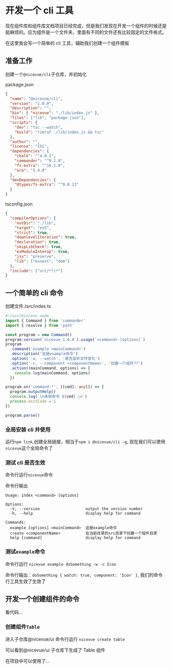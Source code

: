 # 开发一个 cli 工具

现在组件库和组件库文档项目已经完成，但是我们发现在开发一个组件的时候还是挺麻烦的。应为组件是一个文件夹，里面有不同的文件还有比较固定的文件格式。

在这里我会写一个简单的 cli 工具，辅助我们创建一个组件模板

## 准备工作

创建一个`@nicevue/cli`子仓库，并初始化

package.json

```json
{
  "name": "@nicevue/cli",
  "version": "1.0.0",
  "description": "",
  "bin": { "nicevue": "./lib/index.js" },
  "files": ["lib", "package.json"],
  "scripts": {
    "dev": "tsc --watch",
    "build": "rimraf ./lib/index.js && tsc"
  },
  "author": "",
  "license": "ISC",
  "dependencies": {
    "chalk": "^4.0.1",
    "commander": "^9.2.0",
    "fs-extra": "^10.1.0",
    "ora": "5.4.0"
  },
  "devDependencies": {
    "@types/fs-extra": "^9.0.13"
  }
}
```

tsconfig.json

```json
{
  "compilerOptions": {
    "outDir": "./lib",
    "target": "es5",
    "strict": true,
    "downlevelIteration": true,
    "declaration": true,
    "skipLibCheck": true,
    "esModuleInterop": true,
    "jsx": "preserve",
    "lib": ["esnext", "dom"]
  },
  "include": ["src/**/*"]
}
```

## 一个简单的 cli 命令

创建文件./src/index.ts

```ts
#!/usr/bin/env node
import { Command } from 'commander'
import { resolve } from 'path'

const program = new Command()
program.version(`nicevue 1.0.0`).usage(`<command> [options]`)
program
  .command('example <mainCommand>')
  .description('这是example命令')
  .option('-w, --watch', '是否监听文件变化')
  .option('-c, --component <componentName>', '创建一个组件??')
  .action((mainCommand, options) => {
    console.log(mainCommand, options)
  })

program.on('command:*', ([cmd]: any[]) => {
  program.outputHelp()
  console.log(`\n未知命令 ${cmd}.\n`)
  process.exitCode = 1
})

program.parse()
```

### 全局安装 cli 并使用

运行`npm link`,创建全局链接，相当于`npm i @nicevue/cli -g`, 现在我们可以使用`nicevue`这个全局命令了

### 测试 cli 是否生效

命令行运行`nicevue`命令

命令行输出

```output
Usage: index <command> [options]

Options:
  -V, --version                    output the version number
  -h, --help                       display help for command

Commands:
  example [options] <mainCommand>  这是example命令
  create <componentName>           在当前目录的src目录下创建一个组件目录
  help [command]                   display help for command
```

### 测试`example`命令

命令行运行 `nicevue example doSomething -w -c Icon`

命令行输出：`doSomething { watch: true, component: 'Icon' }`, 我们的命令行工具生效了生效了

## 开发一个创建组件的命令

看代码...

### 创建组件`Table`

进入子仓库@nicevue/ui 命令行运行 `nicevue create table`

可以看到@nicevue/ui 子仓库下生成了 Table 组件

在项目中可以使用了...

